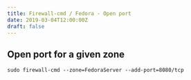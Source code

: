 ```yaml
---
title: Firewall-cmd / Fedora - Open port
date: 2019-03-04T12:00:00Z
draft: false
---
```

## Open port for a given zone
```
sudo firewall-cmd --zone=FedoraServer --add-port=8080/tcp
```


